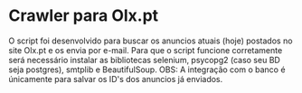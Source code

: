 # Crawler para Olx.pt
O script foi desenvolvido para buscar os anuncios atuais (hoje) postados no site Olx.pt e os envia por e-mail.
Para que o script funcione corretamente será necessário instalar as bibliotecas selenium, psycopg2 (caso seu BD seja postgres), smtplib e BeautifulSoup.
OBS: A integração com o banco é únicamente para salvar os ID's dos anuncios já enviados.
